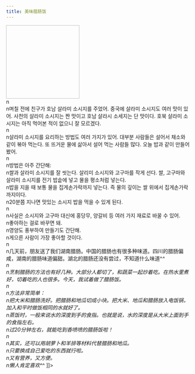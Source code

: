 ```yaml
---
title: 美味腊肠饭
---
```


<p><img height="200" width="200"></a><br />n<br />n며칠 전에 친구가 호남 살라미 소시지를 주었어. 중국에 살라미 소시지도 여러 맛이 있어. 사천의 살라미 소시지는 짠 맛이고 호남 살라시 소세지는 단 맛이다. 호북 살라미 소시지는 아직 먹어본 적이 없으니 잘 모르겠다.<br />n<br />n살라미 소시지를 요리하는 방법도 여러 가지가 있어. 대부분 사람들은 설어서 채소와 같이 볶아 먹는다. 또 뜨거운 물에 삶아서 설어 먹는 사람들 많다. 오늘 밥과 같이 만들어 봤어. <br />n<br />n방법은 아주 간단해:<br />n쌀과 살라미 소시지를 잘 씻는다. 살리미 소시지와 고구마를 작게 선다. 쌀, 고구마와 살라미 소시지를 전기 밥솥에 넣고 물을 평소처럼 넣는다. <br />n밥을 지을 때 보통 물을 집게손가락까지 넣는다. 즉 물의 깊이는 쌀 위에서 집게손가락까지이다.<br />n20분쯤 지나면 맛있는 소시지 밥을 먹을 수 있게 된다.<br />n<br />n사실은 소시지와 고구마 대신에 홍당무, 양갈비 등 여러 가지 재료로 바꿀 수 있어. <br />n좋아하는 걸로 바꾸면 돼.<br />n영양도 풍부하여 만들기도 간단해. <br />n게으른 사람이 가장 좋아할 것이다.<br />n<br />n几天前，朋友送了我们湖南腊肠。中国的腊肠也有很多种味道。四川的腊肠偏咸，湖南的腊肠味道偏甜。湖北的腊肠还没有尝过，不知道什么味道^<em>^<br />n<br />n烹制腊肠的方法也有好几种。大部分人都切了，和蔬菜一起炒着吃。在热水里煮好，切着吃的人也很多。今天，我试着做了腊肠饭。<br />n<br />n方法非常简单：<br />n把大米和腊肠洗好。把腊肠和地瓜切成小块。把大米、地瓜和腊肠放入电饭锅，加入和平时做饭相同的水就好了。<br />n蒸饭时，一般来说水的深度到手的食指。也就是说，水的深度是从大米上面到手的食指左右。<br />n过20分钟左右，就能吃到香喷喷的腊肠饭啦！<br />n<br />n其实，还可以用胡萝卜和羊排等材料代替腊肠和地瓜。<br />n只要换成自己爱吃的东西就行啦。<br />n又有营养，又方便。<br />n懒人肯定喜欢^</em>^ ]]&gt;</p>

